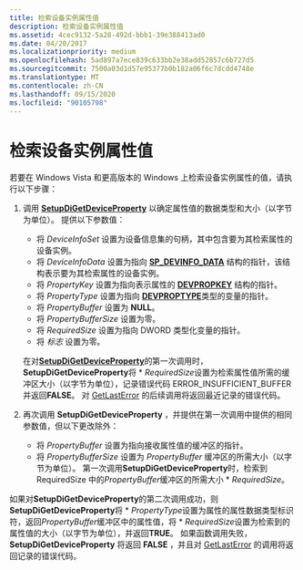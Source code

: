 ```yaml
---
title: 检索设备实例属性值
description: 检索设备实例属性值
ms.assetid: 4cec9132-5a28-492d-bbb1-39e388413ad0
ms.date: 04/20/2017
ms.localizationpriority: medium
ms.openlocfilehash: 5ad897a7ece839c633bb2e38add52857c6b727d5
ms.sourcegitcommit: 7500a03d1d57e95377b0b182a06f6c7dcdd4748e
ms.translationtype: MT
ms.contentlocale: zh-CN
ms.lasthandoff: 09/15/2020
ms.locfileid: "90105798"
---
```

# <a name="retrieving-a-device-instance-property-value"></a>检索设备实例属性值


若要在 Windows Vista 和更高版本的 Windows 上检索设备实例属性的值，请执行以下步骤：

1.  调用 [**SetupDiGetDeviceProperty**](/windows/desktop/api/setupapi/nf-setupapi-setupdigetdevicepropertyw) 以确定属性值的数据类型和大小（以字节为单位）。 提供以下参数值：

    -   将 *DeviceInfoSet* 设置为设备信息集的句柄，其中包含要为其检索属性的设备实例。
    -   将 *DeviceInfoData* 设置为指向 [**SP_DEVINFO_DATA**](/windows/win32/api/setupapi/ns-setupapi-sp_devinfo_data) 结构的指针，该结构表示要为其检索属性的设备实例。
    -   将 *PropertyKey* 设置为指向表示属性的 [**DEVPROPKEY**](./devpropkey.md) 结构的指针。
    -   将 *PropertyType* 设置为指向 [**DEVPROPTYPE**](/previous-versions/ff543546(v=vs.85))类型的变量的指针。
    -   将 *PropertyBuffer* 设置为 **NULL**。
    -   将 *PropertyBufferSize* 设置为零。
    -   将 *RequiredSize* 设置为指向 DWORD 类型化变量的指针。
    -   将 *标志* 设置为零。

    在对[**SetupDiGetDeviceProperty**](/windows/desktop/api/setupapi/nf-setupapi-setupdigetdevicepropertyw)的第一次调用时， **SetupDiGetDeviceProperty**将 \* *RequiredSize*设置为检索属性值所需的缓冲区大小（以字节为单位），记录错误代码 ERROR_INSUFFICIENT_BUFFER 并返回**FALSE**。 对 [GetLastError](https://go.microsoft.com/fwlink/p/?linkid=169416) 的后续调用将返回最近记录的错误代码。

2.  再次调用 **SetupDiGetDeviceProperty** ，并提供在第一次调用中提供的相同参数值，但以下更改除外：
    -   将 *PropertyBuffer* 设置为指向接收属性值的缓冲区的指针。
    -   将 *PropertyBufferSize* 设置为 *PropertyBuffer* 缓冲区的所需大小（以字节为单位）。 第一次调用**SetupDiGetDeviceProperty**时，检索到 RequiredSize 中的*PropertyBuffer*缓冲区的所需大小 \* *RequiredSize*。

如果对**SetupDiGetDeviceProperty**的第二次调用成功，则**SetupDiGetDeviceProperty**将 \* *PropertyType*设置为属性的属性数据类型标识符，返回*PropertyBuffer*缓冲区中的属性值，将 \* *RequiredSize*设置为检索到的属性值的大小（以字节为单位），并返回**TRUE**。 如果函数调用失败， **SetupDiGetDeviceProperty** 将返回 **FALSE** ，并且对 [GetLastError](https://go.microsoft.com/fwlink/p/?linkid=169416) 的调用将返回记录的错误代码。

 

